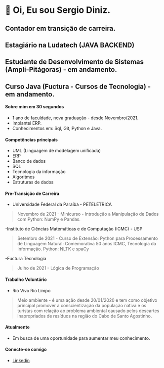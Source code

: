 # 👋 Oi, Eu sou Sergio Diniz.

## Contador em transição de carreira.
## Estagiário na Ludatech (JAVA BACKEND)
## Estudante de Desenvolvimento de Sistemas (Ampli-Pitágoras) - em andamento.
## Curso Java (Fuctura - Cursos de Tecnologia) - em andamento.

#### Sobre mim em 30 segundos
- 1 ano de faculdade, nova graduação - desde Novembro/2021.
- Implantei ERP.
- Conhecimentos em: Sql, Git, Python e Java.


#### Competências principais

- UML (Linguagem de modelagem unificada)
- ERP
- Banco de dados
- SQL
- Tecnologia da informação
- Algoritmos
- Estruturas de dados

#### Pre-Transição de Carreira
- Universidade Federal da Paraíba - PETELETRICA
> Novembro de 2021 - Minicurso - Introdução a Manipulação de Dados com Python: NumPy e Pandas.


-Instituto de Ciências Matemáticas e de Computação (ICMC) - USP
>Setembro de 2021 - Curso de Extensão: Python para Processamento de Linguagem Natural: Comemorativa 50 anos ICMC, Tecnologia da Informação.
>Python: NLTK e spaCy

-Fuctura Tecnologia 
>Julho de 2021 - Lógica de Programação 

#### Trabalho Voluntário
- Rio Vivo Rio Limpo 
>Meio ambiente - é uma ação desde 20/01/2020 e tem como objetivo principal promover a conscientização da população nativa e os turistas com relação ao problema ambiental causado pelos descartes inapropriados de resíduos na região do Cabo de Santo Agostinho.


#### Atualmente
- Em busca de uma oportunidade para aumentar meu conhecimento.

#### Conecte-se comigo

- [Linkedin](https://www.linkedin.com/in/sergiodiniz424139195/)
<!---
rootsdm/rootsdm is a ✨ special ✨ repository because its `README.md` (this file) appears on your GitHub profile.
You can click the Preview link to take a look at your changes.
--->
